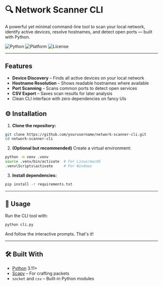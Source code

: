 # 🔍 Network Scanner CLI

A powerful yet minimal command-line tool to scan your local network, identify active devices, resolve hostnames, and detect open ports — built with Python.

![Python](https://img.shields.io/badge/Python-3.11+-blue.svg)
![Platform](https://img.shields.io/badge/Platform-Windows%20%7C%20Linux-lightgrey)
![License](https://img.shields.io/badge/License-MIT-green.svg)

---

## Features

- **Device Discovery** – Finds all active devices on your local network
- **Hostname Resolution** – Shows readable hostnames where available
- **Port Scanning** – Scans common ports to detect open services
- **CSV Export** – Saves scan results for later analysis
- Clean CLI interface with zero dependencies on fancy UIs


## ⚙️ Installation

1. **Clone the repository:**

```bash
git clone https://github.com/yourusername/network-scanner-cli.git
cd network-scanner-cli
````

2. **(Optional but recommended)** Create a virtual environment:

```bash
python -m venv .venv
source .venv/bin/activate  # For Linux/macOS
.venv\Scripts\activate     # For Windows
```

3. **Install dependencies:**

```bash
pip install -r requirements.txt
```

---

## 🚀 Usage

Run the CLI tool with:

```bash
python cli.py
```

And follow the interactive prompts. That's it!

---

## 🛠 Built With

* [Python](https://www.python.org/) 3.11+
* [Scapy](https://scapy.net/) – For crafting packets
* `socket` and `csv` – Built-in Python modules

